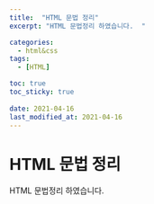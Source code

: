 ```yaml
---
title:  "HTML 문법 정리"
excerpt: "HTML 문법정리 하였습니다.  "

categories:
  - html&css
tags:
  - [HTML]

toc: true
toc_sticky: true
 
date: 2021-04-16
last_modified_at: 2021-04-16
---
```


# HTML 문법 정리

HTML 문법정리 하였습니다.  